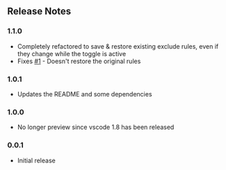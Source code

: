 ## Release Notes

### 1.1.0

- Completely refactored to save & restore existing exclude rules, even if they change while the toggle is active
- Fixes [#1](https://github.com/eamodio/vscode-toggle-excluded-files/issues/1) - Doesn't restore the original rules

### 1.0.1

- Updates the README and some dependencies

### 1.0.0

- No longer preview since vscode 1.8 has been released

### 0.0.1

- Initial release